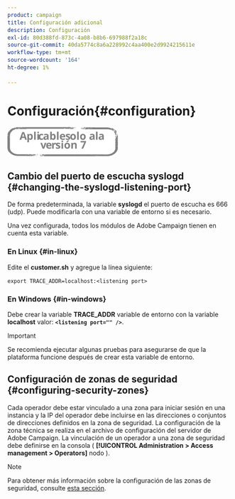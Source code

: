 ```yaml
---
product: campaign
title: Configuración adicional
description: Configuración
exl-id: 80d388fd-873c-4a08-b8b6-697988f2a18c
source-git-commit: 40da5774c8a6a228992c4aa400e2d9924215611e
workflow-type: tm+mt
source-wordcount: '164'
ht-degree: 1%

---
```


# Configuración{#configuration}

![](../../assets/v7-only.svg)

## Cambio del puerto de escucha syslogd {#changing-the-syslogd-listening-port}

De forma predeterminada, la variable **syslogd** el puerto de escucha es 666 (udp). Puede modificarla con una variable de entorno si es necesario.

Una vez configurada, todos los módulos de Adobe Campaign tienen en cuenta esta variable.

### En Linux {#in-linux}

Edite el **customer.sh** y agregue la línea siguiente:

```
export TRACE_ADDR=localhost:<listening port>
```

### En Windows {#in-windows}

Debe crear la variable **TRACE_ADDR** variable de entorno con la variable **localhost** valor: **`<listening port="" />`**.

>[!IMPORTANT]
>
>Se recomienda ejecutar algunas pruebas para asegurarse de que la plataforma funcione después de crear esta variable de entorno.

## Configuración de zonas de seguridad {#configuring-security-zones}

Cada operador debe estar vinculado a una zona para iniciar sesión en una instancia y la IP del operador debe incluirse en las direcciones o conjuntos de direcciones definidos en la zona de seguridad. La configuración de la zona técnica se realiza en el archivo de configuración del servidor de Adobe Campaign. La vinculación de un operador a una zona de seguridad debe definirse en la consola ( **[!UICONTROL Administration > Access management > Operators]** nodo ).

>[!NOTE]
>
>Para obtener más información sobre la configuración de las zonas de seguridad, consulte [esta sección](../../installation/using/security-zones.md).
